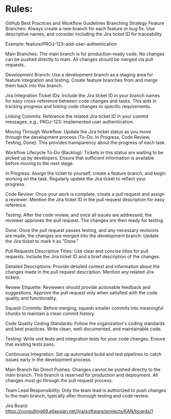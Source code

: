 # Rules:
GitHub Best Practices and Workflow Guidelines
Branching Strategy
Feature Branches: Always create a new branch for each feature or bug fix. Use descriptive names, and consider including the Jira ticket ID for traceability.

Example: feature/PROJ-123-add-user-authentication

Main Branches: The main branch is for production-ready code. No changes can be pushed directly to main. All changes should be merged via pull requests.

Development Branch: Use a development branch as a staging area for feature integration and testing. Create feature branches from and merge them back into this branch.

Jira Integration
Ticket IDs: Include the Jira ticket ID in your branch names for easy cross-reference between code changes and tasks. This aids in tracking progress and linking code changes to specific requirements.

Linking Commits: Reference the related Jira ticket ID in your commit messages, e.g., PROJ-123: Implemented user authentication.

Moving Through Workflow: Update the Jira ticket status as you move through the development process (To-Do, In Progress, Code Review, Testing, Done). This provides transparency about the progress of each task.

Workflow Lifecycle
To-Do (Backlog): Tickets in this status are waiting to be picked up by developers. Ensure that sufficient information is available before moving to the next stage.

In Progress: Assign the ticket to yourself, create a feature branch, and begin working on the task. Regularly update the Jira ticket to reflect your progress.

Code Review: Once your work is complete, create a pull request and assign a reviewer. Mention the Jira ticket ID in the pull request description for easy reference.

Testing: After the code review, and once all issues are addressed, the reviewer approves the pull request. The changes are then ready for testing.

Done: Once the pull request passes testing, and any necessary revisions are made, the changes are merged into the development branch. Update the Jira ticket to mark it as "Done."

Pull Requests
Descriptive Titles: Use clear and concise titles for pull requests. Include the Jira ticket ID and a brief description of the changes.

Detailed Descriptions: Provide detailed context and information about the changes made in the pull request description. Mention any related Jira tickets.

Review Etiquette: Reviewers should provide actionable feedback and suggestions. Approve the pull request only when satisfied with the code quality and functionality.

Squash Commits: Before merging, squash smaller commits into meaningful chunks to maintain a clean commit history.

Code Quality
Coding Standards: Follow the organization's coding standards and best practices. Write clean, well-documented, and maintainable code.

Testing: Write unit tests and integration tests for your code changes. Ensure that existing tests pass.

Continuous Integration: Set up automated build and test pipelines to catch issues early in the development process.

Main Branch
No Direct Pushes: Changes cannot be pushed directly to the main branch. This branch is reserved for production and deployment. All changes must go through the pull request process.

Team Lead Responsibility: Only the team lead is authorized to push changes to the main branch, typically after thorough testing and code review.

Jira Board: https://consulting69.atlassian.net/jira/software/projects/KAN/boards/1
